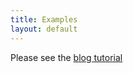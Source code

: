 ```yaml
---
title: Examples
layout: default
---
```


Please see the [blog tutorial]({{site.url}}/examples/blog.html)
